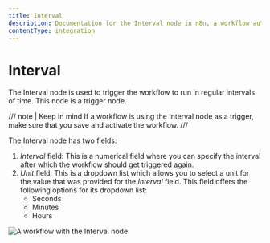 ```yaml
---
title: Interval
description: Documentation for the Interval node in n8n, a workflow automation platform. Includes guidance on usage, and links to examples.
contentType: integration
---
```


# Interval

The Interval node is used to trigger the workflow to run in regular intervals of time. This node is a trigger node.

/// note | Keep in mind
If a workflow is using the Interval node as a trigger, make sure that you save and activate the workflow.
///

The Interval node has two fields:
1. *Interval* field: This is a numerical field where you can specify the interval after which the workflow should get triggered again.
2. *Unit* field: This is a dropdown list which allows you to select a unit for the value that was provided for the *Interval* field. This field offers the following options for its dropdown list:
    - Seconds
    - Minutes
    - Hours

![A workflow with the Interval node](/_images/integrations/builtin/core-nodes/interval/workflow.png)





